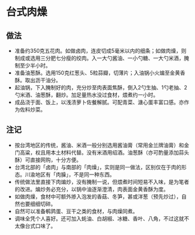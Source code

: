 # 台式肉燥

## 做法

- 准备约350克五花肉。如做卤肉，连皮切成5毫米以内的细条；如做肉燥，则制成或选用三分肥七分瘦的绞肉。入一大勺酱油、一小勺糖、一大勺米酒，腌制至少半小时。
- 准备油葱酥。选用150克红葱头、5粒蒜瓣，切薄片；入油锅小火煸至金黄香酥。取出沥干油分。
- 起油锅，下入腌制好的肉，充分炒至肉表面焦酥，倒入2勺生抽、1勺老抽、2勺米酒、油葱酥，翻炒。加足量热水没过食材，煨煮约一小时。
- 成品浇于面、饭上，以浅渍萝卜佐餐解腻。可配青菜、溏心蛋丰富口感。亦作为佐料炒菜。

## 注记

- 按台湾地区的传统，酱油、米酒一般分别选用酱油膏（常用金兰牌油膏）和金门高粱，权且用本土材料代替。没有米酒用绍酒。油葱酥（亦可酌量添加蒜头酥）可直接网购，十分方便。
- 台湾北部的「卤肉」与南部的「肉燥」，实则是同一做法，区别仅在于肉的形态。川渝地区有「肉臊」，不是同一种东西。
- 传统做法里直接下肉煸炒，没有腌制一说，但煨煮时间短易不入味，是为笔者的改进。煸炒务必充分，以锅中油逐渐澄清，肉表面金黄香酥为度。
- 如做肉燥，食材中可额外掺入泡发的香菇、冬笋，甚或洋葱（预先炒过），自然也要细细切碎。
- 自然可以准备鹌鹑蛋、豆干之类的食材，与肉燥同煮。
- 调味全凭个人喜好。还可加入蚝油、白胡椒、冰糖、香叶、八角，不过这就不太像台式口味了。